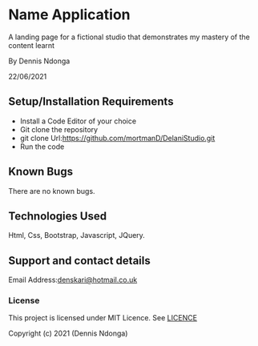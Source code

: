 # Name Application

A landing page for a fictional studio that demonstrates my mastery of the content learnt

By Dennis Ndonga

22/06/2021

## Setup/Installation Requirements
* Install a Code Editor of your choice
* Git clone the repository 
* git clone Url:https://github.com/mortmanD/DelaniStudio.git
* Run the code

## Known Bugs

There are no known bugs.

## Technologies Used

Html, Css, Bootstrap, Javascript, JQuery.

## Support and contact details
Email Address:denskari@hotmail.co.uk 

### License

This project is licensed under MIT Licence. See [LICENCE](LICENCE)

Copyright (c) 2021 (Dennis Ndonga)

